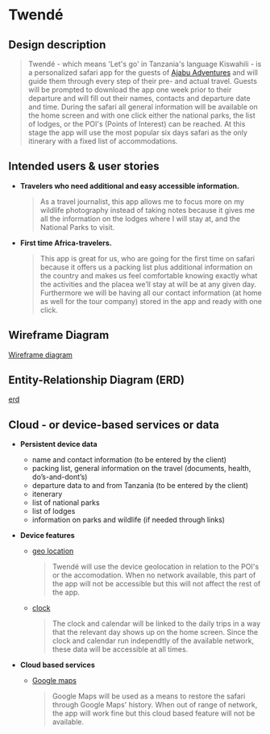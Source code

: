 # Twendé

## Design description

> Twendé - which means 'Let's go' in Tanzania's language Kiswahili - is a personalized safari app
> for the guests of [Ajabu Adventures](https://ajabu-adventures.com/) and will guide them through 
> every step of their pre- and actual travel.
> Guests will be prompted to download the app one week prior to their departure and will fill out 
> their names, contacts and departure date and time.
> During the safari all general information will be available on the home screen and with one click
> either the national parks, the list of lodges, or the POI's (Points of Interest) can be reached.
> At this stage the app will use the most popular six days safari as the only itinerary with a fixed 
> list of accommodations. 
>
## Intended users & user stories

   * **Travelers who need additional and easy accessible information.**
        >  As a travel journalist, this app allows me to focus more on my wildlife photography 
        > instead of taking notes because it gives me all the information on the lodges where I
        > will stay at, and the National Parks to visit.
        
   * **First time Africa-travelers.**
        >  This app is great for us, who are going for the first time on safari because it offers us 
        > a packing list plus additional information on the country and makes us feel comfortable 
        > knowing exactly what the activities and the placea we’ll stay at will be at any given day.
        > Furthermore we will be having all our contact information (at home as well for
        > the tour company) stored in the app and ready with one click.
        
## Wireframe Diagram      
        
   [Wireframe diagram](wireframe.md)
     
## Entity-Relationship Diagram (ERD)

   [erd](erd.md)
     
## Cloud - or device-based services or data

   * **Persistent device data**
        * name and contact information (to be entered by the client)
        * packing list, general information on the travel (documents, health, do’s-and-dont’s)
        * departure data to and from Tanzania (to be entered by the client)
        * itenerary
        * list of national parks
        * list of lodges
        * information on parks and wildlife (if needed through links) 
        
   * **Device features**
        * [geo location](https://developer.android.com/training/location)
            > Twendé will use the device geolocation in relation to the POI's or the accomodation. 
            > When no network available, this part of the app will not be accessible but this will
            > not affect the rest of the app.
        * [clock](https://developer.android.com/reference/android/os/SystemClock)
            > The clock and calendar will be linked to the daily trips in a way that the relevant
            > day shows up on the home screen. Since the clock and calendar run independtly of the
            > available network, these data will be accessible at all times. 
       
   * **Cloud based services**
        * [Google maps](https://developers.google.com/maps/documentation/android-sdk/intro)
            > Google Maps will be used as a means to restore the safari through Google Maps' 
            > history. When out of range of network, the app will work fine but this cloud based
            > feature will not be available.
    
    